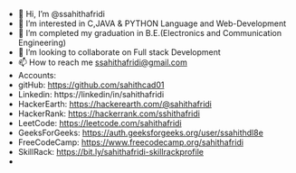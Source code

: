 - 👋 Hi, I’m @ssahithafridi
- 👀 I’m interested in C,JAVA & PYTHON Language and Web-Development
- 🌱 I’m completed my graduation in B.E.(Electronics and Communication Engineering)
- 💞️ I’m looking to collaborate on Full stack Development
- 📫 How to reach me ssahithafridi@gmail.com
- Accounts:
- gitHub: https://github.com/sahithcad01
- Linkedin: https://linkedin/in/sahithafridi
- HackerEarth: https://hackerearth.com/@sahithafridi
- HackerRank: https://hackerrank.com/sshithafridi
- LeetCode: https://leetcode.com/sahithafridi
- GeeksForGeeks: https://auth.geeksforgeeks.org/user/ssahithdl8e
- FreeCodeCamp: https://www.freecodecamp.org/sahithafridi
- SkillRack: https://bit.ly/sahithafridi-skillrackprofile
- 
<!---
ssahithafridi/sahithcad01 is a ✨ special ✨ repository because its `README.md` (this file) appears on your GitHub profile.
You can click the Preview link to take a look at your changes.
--->
